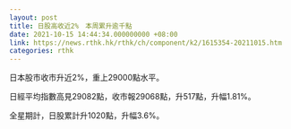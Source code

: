 ```yaml
---
layout: post
title: 日股高收近2%　本周累升逾千點
date: 2021-10-15 14:44:34.000000000 +08:00
link: https://news.rthk.hk/rthk/ch/component/k2/1615354-20211015.htm
categories: rthk
---
```


日本股市收市升近2%，重上29000點水平。

日經平均指數高見29082點，收市報29068點，升517點，升幅1.81%。

全星期計，日股累計升1020點，升幅3.6%。
